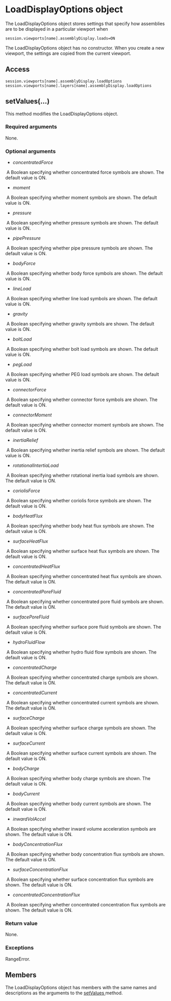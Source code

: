# LoadDisplayOptions object

The LoadDisplayOptions object stores settings that specify how assemblies are to be displayed in a particular viewport when

```
session.viewports[name].assemblyDisplay.loads=ON
```

The LoadDisplayOptions object has no constructor. When you create a new viewport, the settings are copied from the current viewport.

## Access

```
session.viewports[name].assemblyDisplay.loadOptions
session.viewports[name].layers[name].assemblyDisplay.loadOptions
```

## setValues(...)



This method modifies the LoadDisplayOptions object.



### Required arguments

None.

### Optional arguments

- *concentratedForce*

​		A Boolean specifying whether concentrated force symbols are shown. The default value is ON.

- *moment*

​		A Boolean specifying whether moment symbols are shown. The default value is ON.

- *pressure*

​		A Boolean specifying whether pressure symbols are shown. The default value is ON.

- *pipePressure*

​		A Boolean specifying whether pipe pressure symbols are shown. The default value is ON.

- *bodyForce*

​		A Boolean specifying whether body force symbols are shown. The default value is ON.

- *lineLoad*

​		A Boolean specifying whether line load symbols are shown. The default value is ON.

- *gravity*

​		A Boolean specifying whether gravity symbols are shown. The default value is ON.

- *boltLoad*

​		A Boolean specifying whether bolt load symbols are shown. The default value is ON.

- *pegLoad*

​		A Boolean specifying whether PEG load symbols are shown. The default value is ON.

- *connectorForce*

​		A Boolean specifying whether connector force symbols are shown. The default value is ON.

- *connectorMoment*

​		A Boolean specifying whether connector moment symbols are shown. The default value is ON.

- *inertiaRelief*

​		A Boolean specifying whether inertia relief symbols are shown. The default value is ON.

- *rotationalIntertiaLoad*

​		A Boolean specifying whether rotational inertia load symbols are shown. The default value is ON.

- *coriolisForce*

​		A Boolean specifying whether coriolis force symbols are shown. The default value is ON.

- *bodyHeatFlux*

​		A Boolean specifying whether body heat flux symbols are shown. The default value is ON.

- *surfaceHeatFlux*

​		A Boolean specifying whether surface heat flux symbols are shown. The default value is ON.

- *concentratedHeatFlux*

​		A Boolean specifying whether concentrated heat flux symbols are shown. The default value is ON.

- *concentratedPoreFluid*

​		A Boolean specifying whether concentrated pore fluid symbols are shown. The default value is ON.

- *surfacePoreFluid*

​		A Boolean specifying whether surface pore fluid symbols are shown. The default value is ON.

- *hydroFluidFlow*

​		A Boolean specifying whether hydro fluid flow symbols are shown. The default value is ON.

- *concentratedCharge*

​		A Boolean specifying whether concentrated charge symbols are shown. The default value is ON.

- *concentratedCurrent*

​		A Boolean specifying whether concentrated current symbols are shown. The default value is ON.

- *surfaceCharge*

​		A Boolean specifying whether surface charge symbols are shown. The default value is ON.

- *surfaceCurrent*

​		A Boolean specifying whether surface current symbols are shown. The default value is ON.

- *bodyCharge*

​		A Boolean specifying whether body charge symbols are shown. The default value is ON.

- *bodyCurrent*

​		A Boolean specifying whether body current symbols are shown. The default value is ON.

- *inwardVolAccel*

​		A Boolean specifying whether inward volume acceleration symbols are shown. The default value is ON.

- *bodyConcentrationFlux*

​		A Boolean specifying whether body concentration flux symbols are shown. The default value is ON.

- *surfaceConcentrationFlux*

​		A Boolean specifying whether surface concentration flux symbols are shown. The default value is ON.

- *concentratedConcentrationFlux*

​	A Boolean specifying whether concentrated concentration flux symbols are shown. The default value is ON.

### Return value

None.

### Exceptions

RangeError.



## Members

The LoadDisplayOptions object has members with the same names and descriptions as the arguments to the [setValues ](https://help.3ds.com/2022/english/DSSIMULIA_Established/SIMACAEKERRefMap/simaker-c-loaddisplayoptionspyc.htm?ContextScope=all#simaker-loaddisplayoptionssetvaluespyc)method.